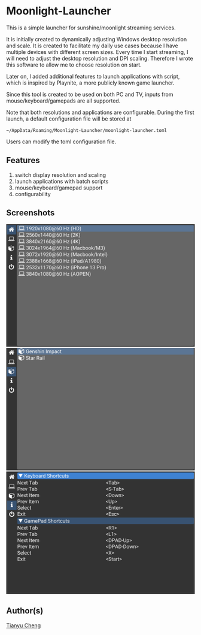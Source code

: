 Moonlight-Launcher
==================

This is a simple launcher for sunshine/moonlight streaming services.

It is initially created to dynamically adjusting Windows desktop resolution and scale.
It is created to facilitate my daily use cases because I have multiple devices with different
screen sizes. Every time I start streaming, I will need to adjust the desktop resolution and DPI scaling.
Therefore I wrote this software to allow me to choose resolution on start.

Later on, I added additional features to launch applications with script, which is inspired by Playnite,
a more publicly known game launcher.

Since this tool is created to be used on both PC and TV, inputs from mouse/keyboard/gamepads are all supported.

Note that both resolutions and applications are configurable.
During the first launch, a default configuration file will be stored at
```
~/AppData/Roaming/Moonlight-Launcher/moonlight-launcher.toml
```
Users can modify the toml configuration file.

Features
--------
1. switch display resolution and scaling
2. launch applications with batch scripts
3. mouse/keyboard/gamepad support
4. configurability

Screenshots
-----------
![screen](./Screenshots/screens.png)
![app](./Screenshots/apps.png)
![help](./Screenshots/help.png)

Author(s)
---------
[Tianyu Cheng](tianyu.cheng@utexas.edu)
